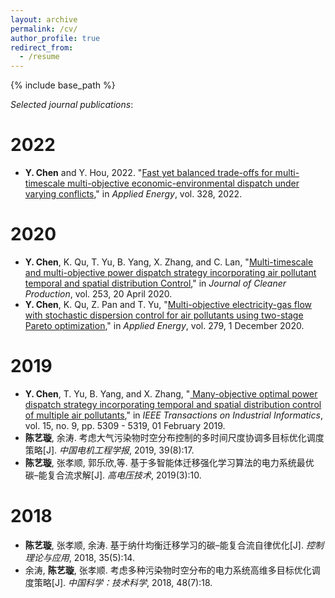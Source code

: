 ```yaml
---
layout: archive
permalink: /cv/
author_profile: true
redirect_from:
  - /resume
---
```


{% include base_path %}



_Selected journal publications_:

2022
======
* **Y. Chen** and Y. Hou, 2022. "[Fast yet balanced trade-offs for multi-timescale multi-objective economic-environmental dispatch under varying conflicts](https://doi.org/10.1016/j.apenergy.2022.120122)," in *Applied Energy*,  vol. 328, 2022.



2020
======
* **Y. Chen**, K. Qu, T. Yu, B. Yang, X. Zhang, and C. Lan, "[Multi-timescale and multi-objective power dispatch strategy incorporating air pollutant temporal and spatial distribution Control](https://ieeexplore.ieee.org/document/9801660)," in *Journal of Cleaner Production*, vol. 253, 20 April 2020. 
* **Y. Chen**, K. Qu, Z. Pan and T. Yu, "[Multi-objective electricity-gas flow with stochastic dispersion control for air pollutants using two-stage Pareto optimization](https://doi.org/10.1016/j.apenergy.2020.115773)," in *Applied Energy*, vol. 279, 1 December 2020.


2019
======
* **Y. Chen**, T. Yu, B. Yang, and X. Zhang, "[
Many-objective optimal power dispatch strategy incorporating temporal and spatial distribution control of multiple air pollutants](https://ieeexplore.ieee.org/abstract/document/8632765)," in *IEEE Transactions on Industrial Informatics*, vol. 15, no. 9, pp. 5309 - 5319, 01 February 2019.
* **陈艺璇**, 余涛. 考虑大气污染物时空分布控制的多时间尺度协调多目标优化调度策略[J]. *中国电机工程学报*, 2019, 39(8):17.
* **陈艺璇**, 张孝顺, 郭乐欣,等. 基于多智能体迁移强化学习算法的电力系统最优碳–能复合流求解[J]. *高电压技术*, 2019(3):10.


2018
======
* **陈艺璇**, 张孝顺, 余涛. 基于纳什均衡迁移学习的碳–能复合流自律优化[J]. *控制理论与应用*, 2018, 35(5):14.
* 余涛, **陈艺璇**, 张孝顺. 考虑多种污染物时空分布的电力系统高维多目标优化调度策略[J]. *中国科学：技术科学*, 2018, 48(7):18.
